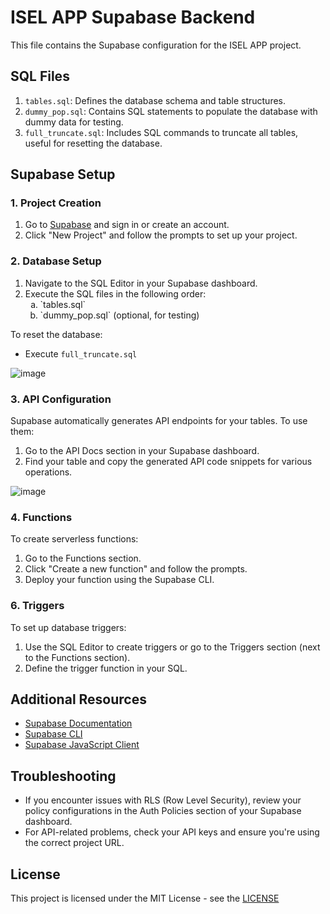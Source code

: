 # ISEL APP Supabase Backend

This file contains the Supabase configuration for the ISEL APP project.

## SQL Files

1. `tables.sql`: Defines the database schema and table structures.
2. `dummy_pop.sql`: Contains SQL statements to populate the database with dummy data for testing.
3. `full_truncate.sql`: Includes SQL commands to truncate all tables, useful for resetting the database.

## Supabase Setup

### 1. Project Creation

1. Go to [Supabase](https://supabase.com/) and sign in or create an account.
2. Click "New Project" and follow the prompts to set up your project.

### 2. Database Setup

1. Navigate to the SQL Editor in your Supabase dashboard.
2. Execute the SQL files in the following order:
   <ol type="a">
    <li>`tables.sql`</li>
    <li>`dummy_pop.sql` (optional, for testing)</li>
  </ol>

To reset the database:
   - Execute `full_truncate.sql`

![image](https://github.com/rhgui/public_iselapp/assets/29288168/6dc38da4-0387-43de-9639-730c61b66570)

### 3. API Configuration

Supabase automatically generates API endpoints for your tables. To use them:

1. Go to the API Docs section in your Supabase dashboard.
2. Find your table and copy the generated API code snippets for various operations.

![image](https://github.com/rhgui/public_iselapp/assets/29288168/476792b8-5ad1-4dbf-9f4f-d422781c8390)


[comment]: <> (### 4. Authentication)

[comment]: <> (1. Navigate to the Authentication section in your Supabase dashboard.)
[comment]: <> (2. Configure authentication providers as needed \(e.g., email, social logins\).)
[comment]: <> (3. Set up email templates for verification, password resets, etc.)

### 4. Functions

To create serverless functions:

1. Go to the Functions section.
2. Click "Create a new function" and follow the prompts.
3. Deploy your function using the Supabase CLI.

### 6. Triggers

To set up database triggers:

1. Use the SQL Editor to create triggers or go to the Triggers section (next to the Functions section).
2. Define the trigger function in your SQL.

## Additional Resources

- [Supabase Documentation](https://supabase.com/docs)
- [Supabase CLI](https://supabase.com/docs/reference/cli)
- [Supabase JavaScript Client](https://supabase.com/docs/reference/python)

## Troubleshooting

- If you encounter issues with RLS (Row Level Security), review your policy configurations in the Auth Policies section of your Supabase dashboard.
- For API-related problems, check your API keys and ensure you're using the correct project URL.

## License

This project is licensed under the MIT License - see the [LICENSE](../../LICENSE)
